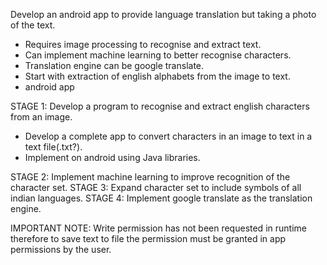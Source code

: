 Develop an android app to provide language translation but taking a photo of the text.
- Requires image processing to recognise and extract text.
- Can implement machine learning to better recognise characters.
- Translation engine can be google translate.
- Start with extraction of english alphabets from the image to text.
- android app


STAGE 1: Develop a program to recognise and extract english characters from an image.
- Develop a complete app to convert characters in an image to text in a text file(.txt?).
- Implement on android using Java libraries.

STAGE 2: Implement machine learning to improve recognition of the character set.
STAGE 3: Expand character set to include symbols of all indian languages.
STAGE 4: Implement google translate as the translation engine.

IMPORTANT NOTE: Write permission has not been requested in runtime therefore to save text to file the 
permission must be granted in app permissions by the user.
